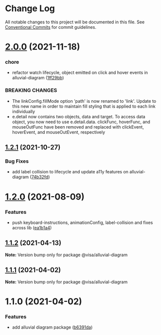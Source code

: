 # Change Log

All notable changes to this project will be documented in this file.
See [Conventional Commits](https://conventionalcommits.org) for commit guidelines.

# [2.0.0](https://github.com/visa/visa-chart-components/compare/@visa/alluvial-diagram@1.2.1...@visa/alluvial-diagram@2.0.0) (2021-11-18)


### chore

* refactor watch lifecycle, object emitted on click and hover events in alluvial-diagram ([1ff29bb](https://github.com/visa/visa-chart-components/commit/1ff29bbca83561341506a472990b67568961a7b7))


### BREAKING CHANGES

* The linkConfig.fillMode option 'path' is now renamed to 'link'. Update to this new name in order to maintain fill styling that is applied to each link individually
* e.detail now contains two objects, data and target. To access data object, you now need to use e.detail.data. clickFunc, hoverFunc, and mouseOutFunc have been removed and replaced with clickEvent, hoverEvent, and mouseOutEvent, respectively





## [1.2.1](https://github.com/visa/visa-chart-components/compare/@visa/alluvial-diagram@1.2.0...@visa/alluvial-diagram@1.2.1) (2021-10-27)


### Bug Fixes

* add label collision to lifecycle and update a11y features on alluvial-diagram ([74b32fd](https://github.com/visa/visa-chart-components/commit/74b32fd0c03205d80fae6d65b7645a4f1dfd9849))





# [1.2.0](https://github.com/visa/visa-chart-components/compare/@visa/alluvial-diagram@1.1.2...@visa/alluvial-diagram@1.2.0) (2021-08-09)


### Features

* push keyboard-instructions, animationConfig, label-collision and fixes across lib ([ea1b1a4](https://github.com/visa/visa-chart-components/commit/ea1b1a478b3ea9bcf07e76551a45a9adaaacdb47))





## [1.1.2](https://github.com/visa/visa-chart-components/compare/@visa/alluvial-diagram@1.1.1...@visa/alluvial-diagram@1.1.2) (2021-04-13)

**Note:** Version bump only for package @visa/alluvial-diagram





## [1.1.1](https://github.com/visa/visa-chart-components/compare/@visa/alluvial-diagram@1.1.0...@visa/alluvial-diagram@1.1.1) (2021-04-02)

**Note:** Version bump only for package @visa/alluvial-diagram





# 1.1.0 (2021-04-02)


### Features

* add alluvial diagram package ([b6391da](https://github.com/visa/visa-chart-components/commit/b6391da16a7f2aabd0a0596b3d38994ff456876f))
